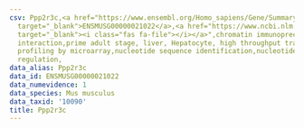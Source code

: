 ```yaml
---
csv: Ppp2r3c,<a href="https://www.ensembl.org/Homo_sapiens/Gene/Summary?db=core;g=ENSMUSG00000021022"
  target="_blank">ENSMUSG00000021022</a>,<a href="https://www.ncbi.nlm.nih.gov/pubmed/23834426"
  target="_blank"><i class="fas fa-file"></i></a>",chromatin immunoprecipitation assay,direct
  interaction,prime adult stage, liver, Hepatocyte, high throughput transcription
  profiling by microarray,nucleotide sequence identification,nucleotide sequence identification,transcriptional
  regulation,
data_alias: Ppp2r3c
data_id: ENSMUSG00000021022
data_numevidence: 1
data_species: Mus musculus
data_taxid: '10090'
title: Ppp2r3c
---
```

